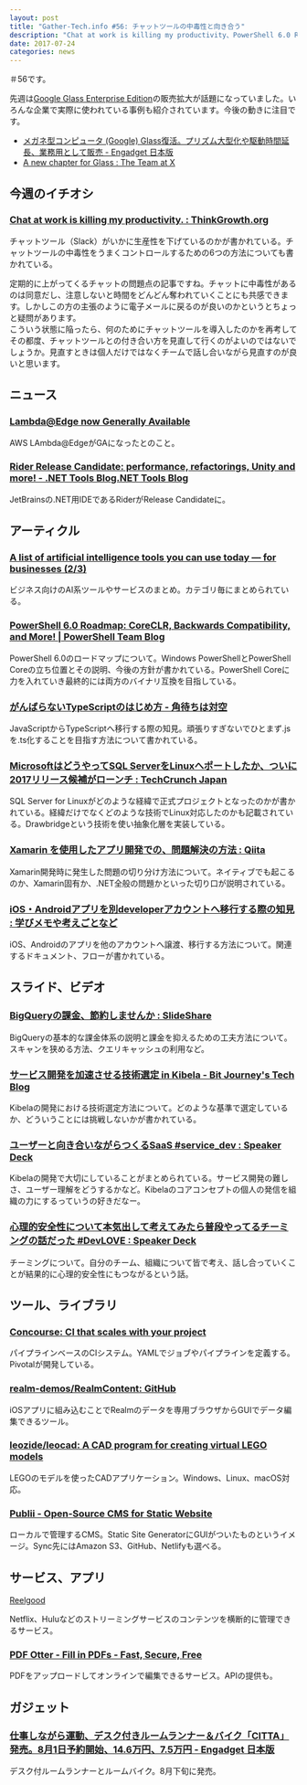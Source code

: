 ```yaml
---
layout: post
title: "Gather-Tech.info #56: チャットツールの中毒性と向き合う"
description: "Chat at work is killing my productivity、PowerShell 6.0 Roadmap、ユーザーと向き合いながらつくるSaaS など"
date: 2017-07-24
categories: news
---
```


＃56です。

先週は[Google Glass Enterprise Edition](http://www.x.company/glass/)の販売拡大が話題になっていました。いろんな企業で実際に使われている事例も紹介されています。今後の動きに注目です。

- [メガネ型コンピュータ (Google) Glass復活。プリズム大型化や駆動時間延長、業務用として販売 - Engadget 日本版](http://japanese.engadget.com/2017/07/18/google-glass/)
- [A new chapter for Glass : The Team at X](https://blog.x.company/a-new-chapter-for-glass-c7875d40bf24?e=f)

## 今週のイチオシ

### [Chat at work is killing my productivity. : ThinkGrowth.org](https://thinkgrowth.org/the-death-of-email-has-been-greatly-exaggerated-fa46d2f82a7a)

チャットツール（Slack）がいかに生産性を下げているのかが書かれている。チャットツールの中毒性をうまくコントロールするための6つの方法についても書かれている。

定期的に上がってくるチャットの問題点の記事ですね。チャットに中毒性があるのは同意だし、注意しないと時間をどんどん奪われていくことにも共感できます。しかしこの方の主張のように電子メールに戻るのが良いのかというとちょっと疑問があります。  
こういう状態に陥ったら、何のためにチャットツールを導入したのかを再考してその都度、チャットツールとの付き合い方を見直して行くのがよいのではないでしょうか。見直すときは個人だけではなくチームで話し合いながら見直すのが良いと思います。

## ニュース

### [Lambda@Edge now Generally Available](https://aws.amazon.com/jp/about-aws/whats-new/2017/07/lambda-at-edge-now-generally-available/)

AWS LAmbda@EdgeがGAになったとのこと。

### [Rider Release Candidate: performance, refactorings, Unity and more! - .NET Tools Blog.NET Tools Blog](https://blog.jetbrains.com/dotnet/2017/07/14/rider-release-candidate-performance-refactorings-unity/)

JetBrainsの.NET用IDEであるRiderがRelease Candidateに。

## アーティクル

### [A list of artificial intelligence tools you can use today — for businesses (2/3)](https://hackernoon.com/a-list-of-artificial-intelligence-tools-you-can-use-today-for-businesses-2-3-eea3ac374835)

ビジネス向けのAI系ツールやサービスのまとめ。カテゴリ毎にまとめられている。

### [PowerShell 6.0 Roadmap: CoreCLR, Backwards Compatibility, and More! | PowerShell Team Blog](https://blogs.msdn.microsoft.com/powershell/2017/07/14/powershell-6-0-roadmap-coreclr-backwards-compatibility-and-more/)

PowerShell 6.0のロードマップについて。Windows PowerShellとPowerShell Coreの立ち位置とその説明、今後の方針が書かれている。PowerShell Coreに力を入れていき最終的には両方のバイナリ互換を目指している。

### [がんばらないTypeScriptのはじめ方 - 角待ちは対空](http://blog.yux3.net/entry/2017/07/18/110000)

JavaScriptからTypeScriptへ移行する際の知見。頑張りすぎないでひとまず.jsを.ts化することを目指す方法について書かれている。

### [MicrosoftはどうやってSQL ServerをLinuxへポートしたか、ついに2017リリース候補がローンチ : TechCrunch Japan](http://jp.techcrunch.com/2017/07/18/20170717how-microsoft-brought-sql-server-to-linux/)

SQL Server for Linuxがどのような経緯で正式プロジェクトとなったのかが書かれている。経緯だけでなくどのような技術でLinux対応したのかも記載されている。Drawbridgeという技術を使い抽象化層を実装している。

### [Xamarin を使用したアプリ開発での、問題解決の方法 : Qiita](http://qiita.com/amay077/items/abb872c3650f65f09b8f)

Xamarin開発時に発生した問題の切り分け方法について。ネイティブでも起こるのか、Xamarin固有か、.NET全般の問題かといった切り口が説明されている。

### [iOS・Androidアプリを別developerアカウントへ移行する際の知見 : 学びメモや考えごとなど](http://gateau.hatenablog.com/entry/2017/07/19/233354)

iOS、Androidのアプリを他のアカウントへ譲渡、移行する方法について。関連するドキュメント、フローが書かれている。

## スライド、ビデオ

### [BigQueryの課金、節約しませんか : SlideShare](https://www.slideshare.net/dragan10/20150520-gcpug-osaka-big-query)

BigQueryの基本的な課金体系の説明と課金を抑えるための工夫方法について。スキャンを狭める方法、クエリキャッシュの利用など。

### [サービス開発を加速させる技術選定 in Kibela - Bit Journey's Tech Blog](http://blog.bitjourney.com/entry/2017/07/20/100136)

Kibelaの開発における技術選定方法について。どのような基準で選定しているか、どういうことには挑戦しないかが書かれている。

### [ユーザーと向き合いながらつくるSaaS #service_dev : Speaker Deck](https://speakerdeck.com/dex1t/yuzatoxiang-kihe-inagaratukurusaas-number-service-dev)

Kibelaの開発で大切にしていることがまとめられている。サービス開発の難しさ、ユーザー理解をどうするかなど。Kibelaのコアコンセプトの個人の発信を組織の力にするっていうの好きだなー。

### [心理的安全性について本気出して考えてみたら普段やってるチーミングの話だった #DevLOVE : Speaker Deck](https://speakerdeck.com/takaking22/xin-li-de-an-quan-xing-nituiteben-qi-chu-sitekao-etemitarapu-duan-yatuterutimingufalsehua-datuta-number-devlove)

チーミングについて。自分のチーム、組織について皆で考え、話し合っていくことが結果的に心理的安全性にもつながるという話。

## ツール、ライブラリ

### [Concourse: CI that scales with your project](https://concourse.ci/)

パイプラインベースのCIシステム。YAMLでジョブやパイプラインを定義する。Pivotalが開発している。

### [realm-demos/RealmContent: GitHub](https://github.com/realm-demos/RealmContent)

iOSアプリに組み込むことでRealmのデータを専用ブラウザからGUIでデータ編集できるツール。

### [leozide/leocad: A CAD program for creating virtual LEGO models](https://github.com/leozide/leocad)

LEGOのモデルを使ったCADアプリケーション。Windows、Linux、macOS対応。

### [Publii - Open-Source CMS for Static Website](https://getpublii.com/)

ローカルで管理するCMS。Static Site GeneratorにGUIがついたものというイメージ。Sync先にはAmazon S3、GitHub、Netlifyも選べる。

## サービス、アプリ

[Reelgood](https://reelgood.com)

Netflix、Huluなどのストリーミングサービスのコンテンツを横断的に管理できるサービス。

### [PDF Otter - Fill in PDFs - Fast, Secure, Free](https://www.pdfotter.com/)

PDFをアップロードしてオンラインで編集できるサービス。APIの提供も。

## ガジェット

### [仕事しながら運動、デスク付きルームランナー＆バイク「CITTA」 発売。8月1日予約開始、14.6万円、7.5万円 - Engadget 日本版](http://japanese.engadget.com/2017/07/20/citta/)

デスク付ルームランナーとルームバイク。8月下旬に発売。